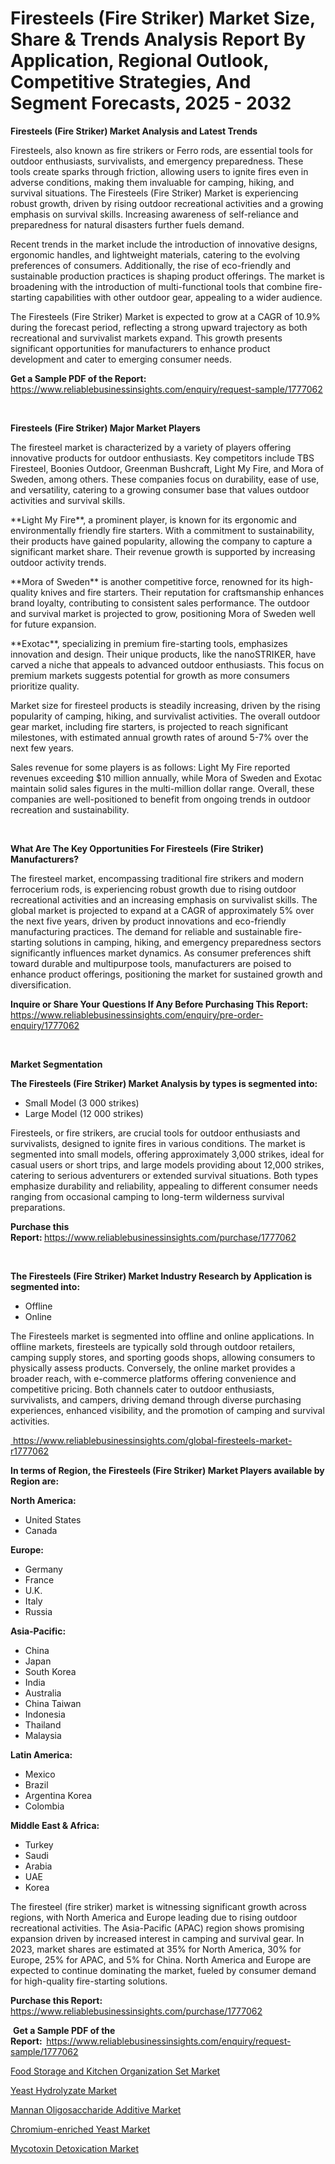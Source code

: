 <p><h1>Firesteels (Fire Striker) Market Size, Share & Trends Analysis Report By Application, Regional Outlook, Competitive Strategies, And Segment Forecasts, 2025 - 2032</h1></p><p><strong>Firesteels (Fire Striker) Market Analysis and Latest Trends</strong></p>
<p><p>Firesteels, also known as fire strikers or Ferro rods, are essential tools for outdoor enthusiasts, survivalists, and emergency preparedness. These tools create sparks through friction, allowing users to ignite fires even in adverse conditions, making them invaluable for camping, hiking, and survival situations. The Firesteels (Fire Striker) Market is experiencing robust growth, driven by rising outdoor recreational activities and a growing emphasis on survival skills. Increasing awareness of self-reliance and preparedness for natural disasters further fuels demand.</p><p>Recent trends in the market include the introduction of innovative designs, ergonomic handles, and lightweight materials, catering to the evolving preferences of consumers. Additionally, the rise of eco-friendly and sustainable production practices is shaping product offerings. The market is broadening with the introduction of multi-functional tools that combine fire-starting capabilities with other outdoor gear, appealing to a wider audience. </p><p>The Firesteels (Fire Striker) Market is expected to grow at a CAGR of 10.9% during the forecast period, reflecting a strong upward trajectory as both recreational and survivalist markets expand. This growth presents significant opportunities for manufacturers to enhance product development and cater to emerging consumer needs.</p></p>
<p><strong>Get a Sample PDF of the Report:&nbsp;</strong> <a href="https://www.reliablebusinessinsights.com/enquiry/request-sample/1777062?utm_campaign=904&utm_medium=2&utm_source=Github&utm_content=ia&utm_term=09022025&utm_id=firesteels-fire-striker">https://www.reliablebusinessinsights.com/enquiry/request-sample/1777062</a></p>
<p>&nbsp;</p>
<p><strong>Firesteels (Fire Striker) Major Market Players</strong></p>
<p><p>The firesteel market is characterized by a variety of players offering innovative products for outdoor enthusiasts. Key competitors include TBS Firesteel, Boonies Outdoor, Greenman Bushcraft, Light My Fire, and Mora of Sweden, among others. These companies focus on durability, ease of use, and versatility, catering to a growing consumer base that values outdoor activities and survival skills.</p><p>**Light My Fire**, a prominent player, is known for its ergonomic and environmentally friendly fire starters. With a commitment to sustainability, their products have gained popularity, allowing the company to capture a significant market share. Their revenue growth is supported by increasing outdoor activity trends.</p><p>**Mora of Sweden** is another competitive force, renowned for its high-quality knives and fire starters. Their reputation for craftsmanship enhances brand loyalty, contributing to consistent sales performance. The outdoor and survival market is projected to grow, positioning Mora of Sweden well for future expansion.</p><p>**Exotac**, specializing in premium fire-starting tools, emphasizes innovation and design. Their unique products, like the nanoSTRIKER, have carved a niche that appeals to advanced outdoor enthusiasts. This focus on premium markets suggests potential for growth as more consumers prioritize quality.</p><p>Market size for firesteel products is steadily increasing, driven by the rising popularity of camping, hiking, and survivalist activities. The overall outdoor gear market, including fire starters, is projected to reach significant milestones, with estimated annual growth rates of around 5-7% over the next few years.</p><p>Sales revenue for some players is as follows: Light My Fire reported revenues exceeding $10 million annually, while Mora of Sweden and Exotac maintain solid sales figures in the multi-million dollar range. Overall, these companies are well-positioned to benefit from ongoing trends in outdoor recreation and sustainability.</p></p>
<p>&nbsp;</p>
<p><strong>What Are The Key Opportunities For Firesteels (Fire Striker) Manufacturers?</strong></p>
<p><p>The firesteel market, encompassing traditional fire strikers and modern ferrocerium rods, is experiencing robust growth due to rising outdoor recreational activities and an increasing emphasis on survivalist skills. The global market is projected to expand at a CAGR of approximately 5% over the next five years, driven by product innovations and eco-friendly manufacturing practices. The demand for reliable and sustainable fire-starting solutions in camping, hiking, and emergency preparedness sectors significantly influences market dynamics. As consumer preferences shift toward durable and multipurpose tools, manufacturers are poised to enhance product offerings, positioning the market for sustained growth and diversification.</p></p>
<p><strong>Inquire or Share Your Questions If Any Before Purchasing This Report:</strong> <a href="https://www.reliablebusinessinsights.com/enquiry/pre-order-enquiry/1777062?utm_campaign=904&utm_medium=2&utm_source=Github&utm_content=ia&utm_term=09022025&utm_id=firesteels-fire-striker">https://www.reliablebusinessinsights.com/enquiry/pre-order-enquiry/1777062</a></p>
<p>&nbsp;</p>
<p><strong>Market Segmentation</strong></p>
<p><strong>The Firesteels (Fire Striker) Market Analysis by types is segmented into:</strong></p>
<p><ul><li>Small Model (3 000 strikes)</li><li>Large Model (12 000 strikes)</li></ul></p>
<p><p>Firesteels, or fire strikers, are crucial tools for outdoor enthusiasts and survivalists, designed to ignite fires in various conditions. The market is segmented into small models, offering approximately 3,000 strikes, ideal for casual users or short trips, and large models providing about 12,000 strikes, catering to serious adventurers or extended survival situations. Both types emphasize durability and reliability, appealing to different consumer needs ranging from occasional camping to long-term wilderness survival preparations.</p></p>
<p><strong>Purchase this Report:&nbsp;</strong><a href="https://www.reliablebusinessinsights.com/purchase/1777062?utm_campaign=904&utm_medium=2&utm_source=Github&utm_content=ia&utm_term=09022025&utm_id=firesteels-fire-striker">https://www.reliablebusinessinsights.com/purchase/1777062</a></p>
<p>&nbsp;</p>
<p><strong>The Firesteels (Fire Striker) Market Industry Research by Application is segmented into:</strong></p>
<p><ul><li>Offline</li><li>Online</li></ul></p>
<p><p>The Firesteels market is segmented into offline and online applications. In offline markets, firesteels are typically sold through outdoor retailers, camping supply stores, and sporting goods shops, allowing consumers to physically assess products. Conversely, the online market provides a broader reach, with e-commerce platforms offering convenience and competitive pricing. Both channels cater to outdoor enthusiasts, survivalists, and campers, driving demand through diverse purchasing experiences, enhanced visibility, and the promotion of camping and survival activities.</p></p>
<p><a href="https://www.reliablebusinessinsights.com/global-firesteels-market-r1777062?utm_campaign=904&utm_medium=2&utm_source=Github&utm_content=ia&utm_term=09022025&utm_id=firesteels-fire-striker">&nbsp;https://www.reliablebusinessinsights.com/global-firesteels-market-r1777062</a></p>
<p><strong>In terms of Region, the Firesteels (Fire Striker) Market Players available by Region are:</strong></p>
<p>
    <p> <strong> North America: </strong>
        <ul>
            <li>United States</li>
            <li>Canada</li>
        </ul>
        </p> 
    <p> <strong> Europe: </strong>
        <ul>
            <li>Germany</li>
            <li>France</li>
            <li>U.K.</li>
            <li>Italy</li>
            <li>Russia</li>
        </ul>
        </p> 
    <p> <strong> Asia-Pacific: </strong>
        <ul>
            <li>China</li>
            <li>Japan</li>
            <li>South Korea</li>
            <li>India</li>
            <li>Australia</li>
            <li>China Taiwan</li>
            <li>Indonesia</li>
            <li>Thailand</li>
            <li>Malaysia</li>
        </ul>
        </p> 
    <p> <strong> Latin America: </strong>
        <ul>
            <li>Mexico</li>
            <li>Brazil</li>
            <li>Argentina Korea</li>
            <li>Colombia</li>
        </ul>
        </p> 
    <p> <strong> Middle East & Africa: </strong>
        <ul>
            <li>Turkey</li>
            <li>Saudi</li>
            <li>Arabia</li>
            <li>UAE</li>
            <li>Korea</li>
        </ul>
    </p>
    </p>
<p><p>The firesteel (fire striker) market is witnessing significant growth across regions, with North America and Europe leading due to rising outdoor recreational activities. The Asia-Pacific (APAC) region shows promising expansion driven by increased interest in camping and survival gear. In 2023, market shares are estimated at 35% for North America, 30% for Europe, 25% for APAC, and 5% for China. North America and Europe are expected to continue dominating the market, fueled by consumer demand for high-quality fire-starting solutions.</p></p>
<p><strong>Purchase this Report: </strong><a href="https://www.reliablebusinessinsights.com/purchase/1777062?utm_campaign=904&utm_medium=2&utm_source=Github&utm_content=ia&utm_term=09022025&utm_id=firesteels-fire-striker">https://www.reliablebusinessinsights.com/purchase/1777062</a></p>
<p>&nbsp;<strong>Get a Sample PDF of the Report:&nbsp;&nbsp;</strong><a href="https://www.reliablebusinessinsights.com/enquiry/request-sample/1777062?utm_campaign=904&utm_medium=2&utm_source=Github&utm_content=ia&utm_term=09022025&utm_id=firesteels-fire-striker">https://www.reliablebusinessinsights.com/enquiry/request-sample/1777062</a></p>
<p><strong></strong></p>
<p><p><a href="https://github.com/darenph8er/Market-Research-Report-List-1/blob/main/food-storage-and-kitchen-organization-set-market.md?utm_campaign=904&utm_medium=2&utm_source=Github&utm_content=ia&utm_term=09022025&utm_id=firesteels-fire-striker">Food Storage and Kitchen Organization Set Market</a></p><p><a href="https://github.com/rosalinebhakta48/Market-Research-Report-List-1/blob/main/yeast-hydrolyzate-market.md?utm_campaign=904&utm_medium=2&utm_source=Github&utm_content=ia&utm_term=09022025&utm_id=firesteels-fire-striker">Yeast Hydrolyzate Market</a></p><p><a href="https://github.com/lateshab69/Market-Research-Report-List-1/blob/main/mannan-oligosaccharide-additive-market.md?utm_campaign=904&utm_medium=2&utm_source=Github&utm_content=ia&utm_term=09022025&utm_id=firesteels-fire-striker">Mannan Oligosaccharide Additive Market</a></p><p><a href="https://github.com/nathaliehurles7142/Market-Research-Report-List-1/blob/main/chromium-enriched-yeast-market.md?utm_campaign=904&utm_medium=2&utm_source=Github&utm_content=ia&utm_term=09022025&utm_id=firesteels-fire-striker">Chromium-enriched Yeast Market</a></p><p><a href="https://github.com/chongseney974/Market-Research-Report-List-1/blob/main/mycotoxin-detoxication-market.md?utm_campaign=904&utm_medium=2&utm_source=Github&utm_content=ia&utm_term=09022025&utm_id=firesteels-fire-striker">Mycotoxin Detoxication Market</a></p></p>